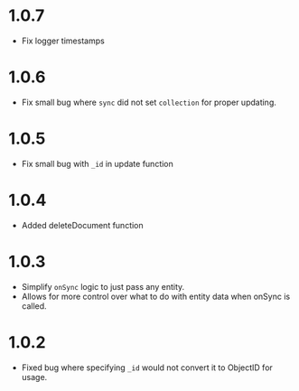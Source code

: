 # 1.0.7

- Fix logger timestamps

# 1.0.6

- Fix small bug where `sync` did not set `collection` for proper updating.

# 1.0.5

- Fix small bug with `_id` in update function

# 1.0.4

- Added deleteDocument function

# 1.0.3

- Simplify `onSync` logic to just pass any entity.
- Allows for more control over what to do with entity data when onSync is called.

# 1.0.2

- Fixed bug where specifying `_id` would not convert it to ObjectID for usage.
